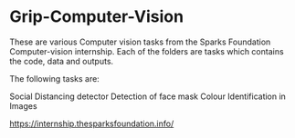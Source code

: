 # Grip-Computer-Vision

These are various Computer vision tasks from the Sparks Foundation Computer-vision internship. Each of the folders are tasks which contains the code, data and outputs.

The following tasks are:

Social Distancing detector
Detection of face mask
Colour Identification in Images


https://internship.thesparksfoundation.info/
